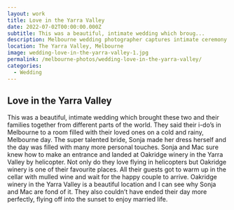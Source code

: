 ```yaml
---
layout: work
title: Love in the Yarra Valley
date: 2022-07-02T00:00:00.000Z
subtitle: This was a beautiful, intimate wedding which broug...
description: Melbourne wedding photographer captures intimate ceremony in the Yarra Valley. Beautiful wedding photography at Oakridge winery with helicopter arrival and personal touches.
location: The Yarra Valley, Melbourne
image: wedding-love-in-the-yarra-valley-1.jpg
permalink: /melbourne-photos/wedding-love-in-the-yarra-valley/
categories:
  - Wedding
---
```


## Love in the Yarra Valley

This was a beautiful, intimate wedding which brought these two and their families together from different parts of the world. They said their i-do’s in Melbourne to a room filled with their loved ones on a cold and rainy, Melbourne day. The super talented bride, Sonja made her dress herself and the day was filled with many more personal touches. Sonja and Mac sure knew how to make an entrance and landed at Oakridge winery in the Yarra Valley by helicopter. Not only do they love flying in helicopters but Oakridge winery is one of their favourite places. All their guests got to warm up in the cellar with mulled wine and wait for the happy couple to arrive. Oakridge winery in the Yarra Valley is a beautiful location and I can see why Sonja and Mac are fond of it. They also couldn’t have ended their day more perfectly, flying off into the sunset to enjoy married life.
